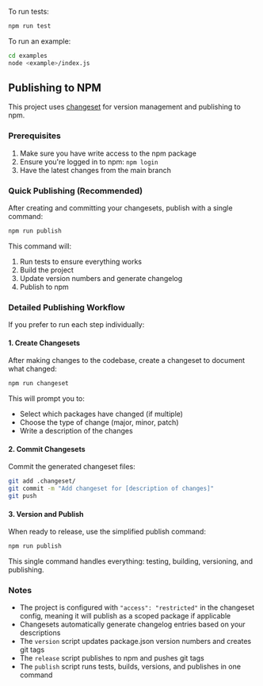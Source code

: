 To run tests:

```bash
npm run test
```

To run an example:

```bash
cd examples
node <example>/index.js
```

## Publishing to NPM

This project uses [changeset](https://github.com/changesets/changesets) for version management and publishing to npm.

### Prerequisites

1. Make sure you have write access to the npm package
2. Ensure you're logged in to npm: `npm login`
3. Have the latest changes from the main branch

### Quick Publishing (Recommended)

After creating and committing your changesets, publish with a single command:

```bash
npm run publish
```

This command will:
1. Run tests to ensure everything works
2. Build the project
3. Update version numbers and generate changelog
4. Publish to npm

### Detailed Publishing Workflow

If you prefer to run each step individually:

#### 1. Create Changesets

After making changes to the codebase, create a changeset to document what changed:

```bash
npm run changeset
```

This will prompt you to:
- Select which packages have changed (if multiple)
- Choose the type of change (major, minor, patch)
- Write a description of the changes

#### 2. Commit Changesets

Commit the generated changeset files:

```bash
git add .changeset/
git commit -m "Add changeset for [description of changes]"
git push
```

#### 3. Version and Publish

When ready to release, use the simplified publish command:

```bash
npm run publish
```

This single command handles everything: testing, building, versioning, and publishing.

### Notes

- The project is configured with `"access": "restricted"` in the changeset config, meaning it will publish as a scoped package if applicable
- Changesets automatically generate changelog entries based on your descriptions
- The `version` script updates package.json version numbers and creates git tags
- The `release` script publishes to npm and pushes git tags
- The `publish` script runs tests, builds, versions, and publishes in one command
